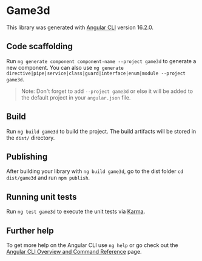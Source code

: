 # Game3d

This library was generated with [Angular CLI](https://github.com/angular/angular-cli) version 16.2.0.

## Code scaffolding

Run `ng generate component component-name --project game3d` to generate a new component. You can also use `ng generate directive|pipe|service|class|guard|interface|enum|module --project game3d`.
> Note: Don't forget to add `--project game3d` or else it will be added to the default project in your `angular.json` file. 

## Build

Run `ng build game3d` to build the project. The build artifacts will be stored in the `dist/` directory.

## Publishing

After building your library with `ng build game3d`, go to the dist folder `cd dist/game3d` and run `npm publish`.

## Running unit tests

Run `ng test game3d` to execute the unit tests via [Karma](https://karma-runner.github.io).

## Further help

To get more help on the Angular CLI use `ng help` or go check out the [Angular CLI Overview and Command Reference](https://angular.io/cli) page.
